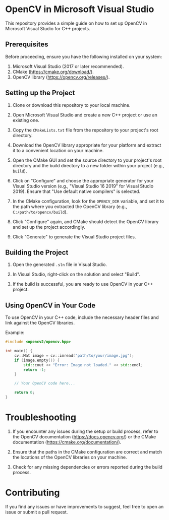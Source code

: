 # OpenCV in Microsoft Visual Studio

This repository provides a simple guide on how to set up OpenCV in Microsoft Visual Studio for C++ projects.

## Prerequisites

Before proceeding, ensure you have the following installed on your system:

1. Microsoft Visual Studio (2017 or later recommended).
2. CMake (https://cmake.org/download/).
3. OpenCV library (https://opencv.org/releases/).

## Setting up the Project

1. Clone or download this repository to your local machine.

2. Open Microsoft Visual Studio and create a new C++ project or use an existing one.

3. Copy the `CMakeLists.txt` file from the repository to your project's root directory.

4. Download the OpenCV library appropriate for your platform and extract it to a convenient location on your machine.

5. Open the CMake GUI and set the source directory to your project's root directory and the build directory to a new folder within your project (e.g., `build`).

6. Click on "Configure" and choose the appropriate generator for your Visual Studio version (e.g., "Visual Studio 16 2019" for Visual Studio 2019). Ensure that "Use default native compilers" is selected.

7. In the CMake configuration, look for the `OPENCV_DIR` variable, and set it to the path where you extracted the OpenCV library (e.g., `C:/path/to/opencv/build`).

8. Click "Configure" again, and CMake should detect the OpenCV library and set up the project accordingly.

9. Click "Generate" to generate the Visual Studio project files.

## Building the Project

1. Open the generated `.sln` file in Visual Studio.

2. In Visual Studio, right-click on the solution and select "Build".

3. If the build is successful, you are ready to use OpenCV in your C++ project.

## Using OpenCV in Your Code

To use OpenCV in your C++ code, include the necessary header files and link against the OpenCV libraries.

Example:

```cpp
#include <opencv2/opencv.hpp>

int main() {
    cv::Mat image = cv::imread("path/to/your/image.jpg");
    if (image.empty()) {
        std::cout << "Error: Image not loaded." << std::endl;
        return -1;
    }

    // Your OpenCV code here...

    return 0;
}
```
# Troubleshooting
1. If you encounter any issues during the setup or build process, refer to the OpenCV documentation (https://docs.opencv.org/) or the CMake documentation (https://cmake.org/documentation/).

2. Ensure that the paths in the CMake configuration are correct and match the locations of the OpenCV libraries on your machine.

3. Check for any missing dependencies or errors reported during the build process.

# Contributing
If you find any issues or have improvements to suggest, feel free to open an issue or submit a pull request.
